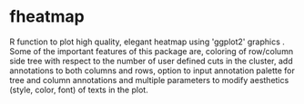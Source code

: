 # fheatmap
R function to plot high quality, elegant heatmap using 'ggplot2' graphics .   Some of the important features of this package are, coloring of row/column side tree with   respect to the number of user defined cuts in the cluster, add annotations to both columns   and rows, option to input annotation palette for tree and column annotations and multiple    parameters to modify aesthetics (style, color, font) of texts in the plot. 
